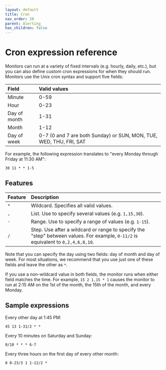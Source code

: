 ```yaml
---
layout: default
title: Cron
nav_order: 20
parent: Alerting
has_children: false
---
```


# Cron expression reference

Monitors can run at a variety of fixed intervals (e.g. hourly, daily, etc.), but you can also define custom cron expressions for when they should run. Monitors use the Unix cron syntax and support five fields:

Field | Valid values
:--- | :---
Minute | 0-59
Hour | 0-23
Day of month | 1-31
Month | 1-12
Day of week | 0-7 (0 and 7 are both Sunday) or SUN, MON, TUE, WED, THU, FRI, SAT

For example, the following expression translates to "every Monday through Friday at 11:30 AM":

```
30 11 * * 1-5
```


## Features

Feature | Description
:--- | :---
`*` | Wildcard. Specifies all valid values.
`,` | List. Use to specify several values (e.g. `1,15,30`).
`-` | Range. Use to specify a range of values (e.g. `1-15`).
`/` | Step. Use after a wildcard or range to specify the "step" between values. For example, `0-11/2` is equivalent to `0,2,4,6,8,10`.

Note that you can specify the day using two fields: day of month and day of week. For most situations, we recommend that you use just one of these fields and leave the other as `*`.

If you use a non-wildcard value in both fields, the monitor runs when either field matches the time. For example, `15 2 1,15 * 1` causes the monitor to run at 2:15 AM on the 1st of the month, the 15th of the month, and every Monday.


## Sample expressions

Every other day at 1:45 PM:

```
45 13 1-31/2 * *
```

Every 10 minutes on Saturday and Sunday:

```
0/10 * * * 6-7
```

Every three hours on the first day of every other month:

```
0 0-23/3 1 1-12/2 *
```

